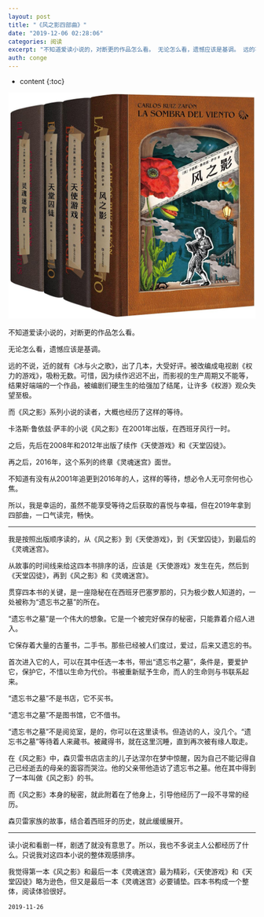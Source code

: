 ```yaml
---
layout: post
title: "《风之影四部曲》"
date: "2019-12-06 02:28:06"
categories: 阅读
excerpt: "不知道爱读小说的，对断更的作品怎么看。 无论怎么看，遗憾应该是基调。 远的不说，近的就有《冰与火之歌》，出了几本，大受好评。被改编成电视剧《权力..."
auth: conge
---
```

* content
{:toc}

![ ](/assets/images/阅读/118382-3ceb8f61534d258c.png)

不知道爱读小说的，对断更的作品怎么看。

无论怎么看，遗憾应该是基调。

远的不说，近的就有《冰与火之歌》，出了几本，大受好评。被改编成电视剧《权力的游戏》，吸粉无数。可惜，因为续作迟迟不出，而影视的生产周期又不能等，结果好端端的一个作品，被编剧们硬生生的给强加了结尾，让许多《权游》观众失望至极。

而《风之影》系列小说的读者，大概也经历了这样的等待。

卡洛斯·鲁依兹·萨丰的小说《风之影》在2001年出版，在西班牙风行一时。

之后，先后在2008年和2012年出版了续作《天使游戏》和《天堂囚徒》。

再之后，2016年，这个系列的终章《灵魂迷宫》面世。

不知道有没有从2001年追更到2016年的人，这样的等待，想必令人无可奈何也心焦。

所以，我是幸运的，虽然不能享受等待之后获取的喜悦与幸福，但在2019年拿到四部曲，一口气读完，畅快。

------------

我是按照出版顺序读的，从《风之影》到《天使游戏》，到《天堂囚徒》，到最后的《灵魂迷宫》。

从故事的时间线来给这四本书排序的话，应该是《天使游戏》发生在先，然后到《天堂囚徒》，再到《风之影》和《灵魂迷宫》。

贯穿四本书的关键，是一座隐秘在在西班牙巴塞罗那的，只为极少数人知道的，一处被称为“遗忘书之墓”的所在。

“遗忘书之墓”是一个伟大的想象。它是一个被完好保存的秘密，只能靠着介绍人进入。

它保存着大量的古董书，二手书。那些已经被人们度过，爱过，后来又遗忘的书。

首次进入它的人，可以在其中任选一本书，带出“遗忘书之墓”，条件是，要爱护它，保护它，不惜以生命为代价。书被重新赋予生命，而人的生命则与书联系起来。

“遗忘书之墓”不是书店，它不买书。

“遗忘书之墓”不是图书馆，它不借书。

“遗忘书之墓”不是阅览室，是的，你可以在这里读书。但造访的人，没几个。“遗忘书之墓”等待着人来藏书。被藏得书，就在这里沉睡，直到再次被有缘人取走。

在《风之影》中，森贝雷书店店主的儿子达涅尔在梦中惊醒，因为自己不能记得自己已经逝去的母亲的面容而哭泣。他的父亲带他造访了遗忘书之墓。他在其中得到了一本叫做《风之影》的书。

而《风之影》本身的秘密，就此附着在了他身上，引导他经历了一段不寻常的经历。

森贝雷家族的故事，结合着西班牙的历史，就此缓缓展开。

------

读小说和看剧一样，剧透了就没有意思了。所以，我也不多说主人公都经历了什么。只说我对这四本小说的整体观感排序。

我觉得第一本《风之影》和最后一本《灵魂迷宫》最为精彩，《天使游戏》和《天堂囚徒》略为逊色，但又是最后一本《灵魂迷宫》必要铺垫。四本书构成一个整体，阅读体验很好。

```
2019-11-26
```
